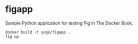 figapp
======

Sample Python application for testing Fig in The Docker Book.


```
docker build -t yugo/figapp .
fig up 
```